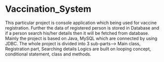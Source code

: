 # Vaccination_System
This particular project is console application which being used for vaccine registration. Further the data of registered person is stored in Database and 
if a person search his/her details then it will be fetched from database.
Mainly the project is based on Java, MySQL which are connected by using JDBC.
The whole project is divided into 3 sub-parts--> Main class, Registration part, Searching details
Logics are built on looping concept, conditional statement, class and methods.
